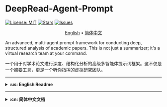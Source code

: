 # DeepRead-Agent-Prompt

[![License: MIT](https://img.shields.io/badge/License-MIT-yellow.svg)](https://opensource.org/licenses/MIT)
[![Stars](https://img.shields.io/github/stars/li4oya/DeepRead-Agent-Prompt?style=social)](https://github.com/li4oya/DeepRead-Agent-Prompt/stargazers)
[![Issues](https://img.shields.io/github/issues/li4oya/DeepRead-Agent-Prompt)](https://github.com/li4oya/DeepRead-Agent-Prompt/issues)

<p align="center">
  <a href="#-about-the-project">English</a> •
  <a href="#-关于项目">简体中文</a>
</p>

An advanced, multi-agent prompt framework for conducting deep, structured analysis of academic papers. This is not just a summarizer; it's a virtual research team at your command.

一个用于对学术论文进行深度、结构化分析的高级多智能体提示词框架。这不仅是一个摘要工具，更是一个听你指挥的虚拟研究团队。

---

<details>
<summary><strong>:us: English Readme</strong></summary>

## 🚀 About The Project

In the age of information overload, researchers and students are drowning in papers. Traditional "summarize this" prompts provide a superficial overview at best. They often miss the nuances of the methodology, the context of the research, and the true significance of the experimental results.

**DeepRead-Agent-Prompt** solves this problem by simulating a collaborative team of AI specialists. Each "agent" has a distinct role—from identifying core concepts to meticulously dissecting the methodology and experimental design. The result is a comprehensive, multi-faceted analysis that mirrors the depth you'd expect from a human expert group.

### ✨ Key Features

*   **🧠 Multi-Agent Simulation**: Deploys five specialized AI agents for a holistic analysis.
*   **🔬 In-Depth Methodological Breakdown**: Goes far beyond summarization to provide a step-by-step deconstruction of the paper's technical approach.
*   **📊 Structured Experimental Analysis**: Presents experimental results in a clear "Reason - Result - Figure" format for easy digestion.
*   **🧩 Context-Aware**: Analyzes the paper's background, core scientific questions, and its place within the broader research landscape.
*   **🤖 Model Agnostic**: Designed to work with any powerful Large Language Model (e.g., GPT-4o, Claude 3 Opus, Gemini 1.5).
*   **📖 Open & Transparent**: The entire prompt is open-source, allowing for community verification, customization, and improvement.

## 🤖 The Core Prompt

This is the engine that drives the analysis. It's designed to be a single, powerful prompt that you provide to your chosen LLM.

<details>
<summary><strong>Click to view the full Multi-Agent Prompt</strong></summary>

```Task: In-depth Collaborative Analysis of an Academic Paper
Role Definitions
You will act as a Project Coordinator, responsible for dispatching five AI agents with different specialized abilities to collaboratively complete a comprehensive, in-depth analysis of a research paper. These five agents are:

1. Academic Keyword Extraction Expert
Responsibilities: Identify and extract the 3-5 most central academic domain keywords from the paper's content.

Key Focus: Ensure the accuracy and representativeness of the keywords by synthesizing information from the abstract, main text, and figures.

2. Research Background Analysis Expert
Responsibilities: Conduct a comprehensive analysis of the paper's research background and related work.

Key Focus:

Summarize the current state of the art, challenges, and development trends in the paper's field.

List and analyze related research works, including significant pioneering studies and the latest advancements.

Elucidate the importance, necessity, and innovative contributions of the current study.

Reference the introduction section and relevant data figures.

3. Problem Identification Expert
Responsibilities: Precisely identify and articulate the core scientific problem addressed in the paper.

Key Focus:

Clearly define the core problem the paper aims to solve.

Analyze the significance and research value of this problem.

Identify the limitations and shortcomings of existing methods.

Enhance understanding by referencing illustrative diagrams or comparative figures related to the problem.

4. Methodology Design Analysis Expert
Responsibilities: Provide a deep, step-by-step, multi-level analysis of the methodology proposed in the paper.

Detailed Work Requirements:

4.1 Overall Methodological Architecture Analysis
Overall Design Philosophy: Explain the core idea and design philosophy of the method.

Architectural Component Diagram: Based on the system architecture diagram, detail the functional role of each module.

Data Flow Analysis: Trace the path and transformation of data throughout the entire system.

Differentiation from Existing Methods: Highlight the innovative architectural features of this method.

4.2 Step-by-Step Breakdown of Key Procedures
Provide an in-depth analysis for each key step of the methodology:

Step X: [Step Name]

Objective and Role: What specific problem does this step address, and what is its function within the overall method?

Input-Output Definition: Clearly define the input data format and the resulting output of this step.

Core Algorithmic Mechanism:

Describe the working principle of the algorithm in detail.

Explain the meaning and computational logic of key mathematical formulas.

Analyze the time/space complexity of the algorithm (if mentioned).

Technical Implementation Details:

The specific computational process and processing steps.

The rationale behind key parameter settings and their impact.

Any special data processing techniques or optimization strategies.

Innovation Identification: How does this step improve upon traditional methods?

Corresponding Figure/Table Reference: Clearly cite relevant algorithm flowcharts, formula images, or illustrative diagrams.

4.3 In-depth Interpretation of Key Technologies
Core Algorithm Deep Dive:

The mathematical foundation and theoretical basis of the algorithm.

Analysis of theoretical properties such as convergence, stability, etc.

The scope of applicability and limitations of the algorithm.

Key Data Structures: Important data representation methods and storage strategies.

Optimization Strategy Analysis: Techniques for performance improvement, computational acceleration, etc.

Robustness Design: Mechanisms for handling edge cases and abnormal data.

4.4 Method Integration and Synergy
Inter-Module Interaction: The collaboration mechanisms between different components.

End-to-End Pipeline: The complete processing chain from raw input to final output.

Key Decision Points: Important branches and logical judgments during the method's execution.

5. Experiment Analysis Expert
Responsibilities: Systematically evaluate the paper's experimental design and results analysis.

Key Focus:

Describe the experimental setup in detail (datasets, evaluation metrics, baseline methods, hardware configuration, etc.).

Analyze each experiment in a standardized format, specifically including:

Rationale for Experimental Design: Explain why this experiment was designed and what hypothesis it aims to validate.

Experimental Results: Describe the quantitative and qualitative results in detail.

Corresponding Figures/Tables: Clearly identify the specific figure or table numbers and their content that support the experimental results.

Evaluate the sufficiency, scientific rigor, and persuasiveness of the experiments.

Input Materials
You will receive the following complete paper materials:

Paper Abstract: A summary of the core content.

Paper Main Text: The full text, thoroughly cleaned and pre-processed.

List of Image Resources: High-resolution image paths for each page of the paper, including figures, tables, formulas, algorithm flowcharts, and system architecture diagrams.

Execution Flow
Phase One: Task Distribution and Guidance
Distribute the paper materials (abstract, main text, image resources) to all five specialized agents.

Provide targeted instructions for each agent:

Guide the Keyword Extraction Expert to distill precise keywords using multi-dimensional information.

Guide the Research Background Analysis Expert to deeply investigate related work and the current state of the art.

Guide the Problem Identification Expert to accurately pinpoint the core problem and its significance.

Critically guide the Methodology Design Analysis Expert to leverage image resources for understanding complex technical details and to perform a step-by-step deep dive according to the detailed requirements in sections 4.1-4.4.

Critically guide the Experiment Analysis Expert to analyze the complete logic of each experiment following the standardized format.

Phase Two: Coordination and Integration
Collect and integrate the professional analysis results from all agents to form a structured, comprehensive report.

Final Deliverable
Generate a clearly structured and detailed comprehensive analysis report, strictly organized into the following five sections:

1. Core Keywords
3-5 of the most representative academic keywords.

A brief explanation for each keyword.

2. Research Background and Related Work
Current state and development trends of the research field.

A list of related research works and an analysis of their contributions.

The innovation and importance of the present study.

3. Core Scientific Problem
A clear definition of the problem to be solved.

The importance and challenges of the problem.

The limitations of existing methods.

4. Methodology Design Explained
4.1 Overall Methodological Architecture
Overall Design Philosophy: ...

Analysis of Architectural Components: (Reference Figure X)...

Data Flow: ...

Innovative Architectural Features: ...

4.2 Detailed Analysis of Key Steps
Step 1: [Specific Step Name]

Objective and Role: ...

Input and Output: ...

Core Algorithmic Mechanism:

Working Principle: ...

Interpretation of Mathematical Formulas: ...

Complexity Analysis: ...

Technical Implementation Details:

Specific Computational Process: ...

Parameter Settings: ...

Optimization Strategies: ...

Innovation: ...

Corresponding Figure/Table: Figure X shows...

[Repeat the above format for each key step]

4.3 In-depth Analysis of Core Technologies
4.3.1 Disciplinary Affiliation and Theoretical Foundations
Primary Academic Field: Clearly identify the core discipline to which the paper's method belongs (e.g., Machine Learning, Computer Vision, Natural Language Processing, Signal Processing, Statistics, Mathematical Optimization, Control Theory).

Interdisciplinary Identification: Identify any cross-disciplinary theories involved (e.g., Cognitive Science, Neuroscience, Information Theory, Graph Theory, Game Theory).

Theoretical Lineage:

Mathematical Foundations: Relevant theories from probability, linear algebra, calculus, statistics, topology, etc.

Algorithmic Theory: The theoretical origins of the employed algorithms (e.g., Deep Learning, Reinforcement Learning, Evolutionary Algorithms, Graph Algorithms, Optimization Theory).

Domain-Specific Theory: The core theoretical frameworks and fundamental assumptions of the professional field.

Methodological Genealogy: The method's position in the developmental history of its discipline, its evolutionary relationships, and its theoretical heritage.

4.3.2 Core Algorithm Deep Dive
The mathematical foundation and theoretical basis of the algorithm.

Analysis of theoretical properties such as convergence, stability, etc.

The scope of applicability and limitations of the algorithm.

4.3.3 Key Data Structures and Representations
Important data representation methods and storage strategies.

The theoretical advantages and computational efficiency of the chosen data structures.

4.3.4 Optimization Strategy Analysis
Techniques for performance improvement, computational acceleration, etc.

The theoretical basis and applicable conditions for the optimization strategies.

4.3.5 Robustness Design
Mechanisms for handling edge cases and abnormal data.

The theoretical basis and implementation methods for ensuring stability.

4.4 Method Integration Analysis
Module-Synergy Mechanism: ...

End-to-End Processing Pipeline: ...

Key Decision Logic: ...

5. Experiment Analysis
5.1 Experimental Setup
Dataset Description

Explanation of Evaluation Metrics

Introduction of Baseline Methods

Experimental Platform and Parameter Configuration

5.2 Detailed Experimental Analysis
For each experiment, analyze according to the following three dimensions:

Experiment X: [Experiment Name]

Rationale for Experimental Design: What hypothesis or question is this experiment designed to validate or answer?

Experimental Results: Detailed quantitative data and qualitative analysis.

Corresponding Figure/Table: Clearly label the figure/table number (e.g., Figure X, Table Y) that supports this result.

Quality Requirements
Professionalism: Ensure each section is completed by the corresponding domain expert.

Completeness: Make full use of the provided text and image information.

Accuracy: Pay special attention to the technical details in the methodology and experiment sections.

Depth: The methodology section must provide a step-by-step, in-depth technical analysis.

Standardization: The experiment analysis section must strictly follow the "Rationale-Results-Figure/Table" three-part structure.

Coherence: The report must be clearly structured with a logical flow.

Figure-Text Correlation: Ensure every technical point is clearly supported by and cites a relevant figure or table.

Please begin the in-depth collaborative analysis of the academic paper according to the requirements above.
```

</details>

## 🛠️ How to Use

1.  **Copy the Prompt**: Copy the entire core prompt from the section above.
2.  **Prepare Your Materials**:
    *   Convert your target paper (e.g., a PDF) into plain text.
    *   (Optional but Recommended) Note down critical diagrams or formulas with their figure numbers.
3.  **Engage the LLM**:
    *   Open a session with a powerful LLM (e.g., GPT-4o).
    *   Paste the **DeepRead-Agent-Prompt** as your first message.
    *   In the next message, provide the paper's text and any image information.
4.  **Receive the Analysis**: The LLM will generate a detailed, structured report.

## 💡 Example Output

Here is a condensed example of the output for the paper *"Respond to Change With Constancy: Instruction-Tuning With LLM for Non-I.I.D. Network Traffic Classification"*.

<details>
<summary><strong>Click to view example analysis</strong></summary>

Here is a comprehensive, in-depth analysis of the research paper, structured as a collaborative report from five specialized AI agents.

1. Core Keywords
Encrypted Traffic Classification: This is the primary task domain. The paper focuses on identifying the category (e.g., application, service, malware) of network traffic even when its content is encrypted and unreadable .

Out-of-Distribution (O.O.D.) Generalization: This is the core challenge the paper addresses. It refers to a model's ability to maintain high performance on test data that follows a different statistical distribution from the training data, a common issue in real-world networks due to factors like application updates and time shifts .

Large Language Models (LLMs): This is the core technology leveraged. The paper adapts the powerful generalization and reasoning capabilities of LLMs, which are typically used for text, to the non-textual domain of network traffic analysis .

Instruction Tuning: This is the key methodological paradigm. Instead of full-scale retraining, the paper uses a lightweight, two-stage tuning process where the LLM is guided with specific instructions to learn traffic graph structures and then adapt to the classification task, enhancing efficiency and O.O.D. performance .

2. Research Background and Related Work
Current State and Development Trends:
The field of network traffic classification is crucial for cybersecurity and network management . However, the widespread adoption of encryption has rendered traditional methods like deep packet inspection (DPI) obsolete . In response, research has shifted towards machine learning-based approaches that analyze content-agnostic data. These are broadly categorized into:

Statistical Feature-based Methods: Using classical machine learning on hand-crafted statistical features (e.g., packet sizes, timings) .

Deep Learning-based Methods: Using neural networks to automatically learn features from raw packet data or sequences .

Pre-training Methods: Applying models like BERT (e.g., ET-BERT) to traffic data to learn general representations, which has shown improved generalization .

Related Research Works and Analysis:
The paper situates its work in the context of several key advancements. Studies like FS-Net and Deeppacket pioneered the use of deep learning on raw traffic sequences. More recent works such as ET-BERT have demonstrated the power of pre-training transformers for this task, achieving strong generalization. Concurrently, methods like GraphDApp and the research on FRG features have highlighted the importance of modeling multi-flow interactions using graph structures to capture more robust patterns.

Innovation and Importance of the Present Study:
The primary innovation of this paper is the novel integration of Large Language Models (LLMs) with a graph-based traffic representation through a self-supervised instruction tuning paradigm. While previous works have struggled with the Independent and Identically Distributed (I.I.D.) assumption , their performance degrades significantly under real-world Out-of-Distribution (O.O.D.) conditions where traffic patterns constantly shift . This study addresses this critical gap by:

Focusing explicitly on O.O.D. generalization, a more realistic and challenging problem.

Leveraging the emergent reasoning and generalization capabilities of LLMs, which have been largely unexplored for this specific problem .

Proposing an efficient instruction-tuning framework (ETooL) that avoids costly retraining, a major limitation of traditional O.O.D. solutions .

Introducing NETD, the first traffic dataset designed specifically to support research on dynamic and controllable distributional shifts .

3. Core Scientific Problem
Problem Definition:
The core scientific problem is the significant performance degradation of encrypted traffic classification models when faced with Out-of-Distribution (O.O.D.) data. This occurs when the statistical distribution of the network traffic changes between the training phase and the deployment (testing) phase, a phenomenon known as "distribution drift" .

Importance and Challenges:
In real-world network environments, distribution drift is inevitable and frequent, caused by factors such as:

Application version updates .

Changes in user behavior over time .

Evolution of network infrastructure and protocols.
This makes models trained under the conventional I.I.D. assumption fragile and unreliable in practice . The challenge is to build a classifier that is robust to these changes and can generalize its knowledge to new, unseen traffic patterns without needing constant access to new labeled data.

Limitations of Existing Methods:
Existing approaches are inadequate for two main reasons :

Feature Instability: Features extracted from single packets or single flows are often not stable enough to withstand distributional shifts .

Insufficient Generalization: Models are typically designed to minimize empirical error on the training distribution and fail to generalize when this distribution changes. The common solution—periodically retraining the model on newly labeled data—is expensive, time-consuming, and labor-intensive, as illustrated in Figure 1(a) .

Figure 1 from the paper starkly contrasts the traditional, reactive "Re-Label, Re-Train" cycle with the proposed proactive "Instruction-Tuning" approach, which aims for inherent generalization.

4. Methodology Design Explained
4.1 Overall Methodological Architecture
Overall Design Philosophy:
The core idea of the ETooL framework is to "Respond to Change With Constancy" . It achieves this by learning robust, generic interaction patterns from multi-flow traffic structures and aligning this structural knowledge with the powerful generalization capabilities of an LLM. Instead of learning brittle single-flow patterns, it learns the underlying "grammar" of flow interactions, which is more stable across distributions. The model is then adapted to specific tasks via lightweight instruction tuning, avoiding costly retraining.

Analysis of Architectural Components (Reference Figure 2):
The ETooL framework, shown in Figure 2, consists of three core, sequential components:

Traffic2Graph: This initial module preprocesses raw traffic (PCAP traces) into a structured graph representation. It acts as the "eyes" of the system, transforming unstructured network data into a format that captures multi-flow relationships .

Graph Structural Instruction Tuning: This is the first tuning phase. Its purpose is to teach the LLM to understand the "language" of traffic graphs. It aligns the graph's structural information with the LLM's natural language space using a self-supervised task, injecting domain knowledge without requiring classification labels .

Traffic-Task Instruction Tuning: This is the second and final tuning phase. It adapts the structurally-aware LLM to the specific downstream task of traffic classification. It fine-tunes the model to map the learned graph representations to the correct traffic categories .

Data Flow:
Raw PCAP traffic is first split into session flows. The Traffic2Graph module extracts features (datagrams, packet sizes) and constructs a Traffic Relation Graph (TRG). This graph, along with natural language instructions, is fed into the first tuning stage, Graph Structural Instruction Tuning, which aligns the graph and text modalities. The resulting model, now possessing an understanding of traffic structure, proceeds to the Traffic-Task Instruction Tuning stage. Here, it is fine-tuned on labeled data to perform the final classification task. During inference, the model takes a traffic graph and outputs a classification label.

Innovative Architectural Features:
The key innovation is the two-stage, parameter-frozen instruction tuning process. Unlike traditional fine-tuning, the vast majority of the LLM's parameters remain frozen. Only a small, lightweight projection layer is trained . This makes the process highly efficient and prevents the catastrophic forgetting of knowledge learned during pre-training, which is crucial for generalization.

4.2 Detailed Analysis of Key Steps
Step 1: Traffic2Graph Construction

Objective and Role: To create a discriminative and robust traffic representation by modeling the interaction patterns between multiple network flows. This step transforms raw traffic into a Traffic Relation Graph (TRG) that is less susceptible to single-flow variations and distribution shifts .

Input and Output:

Input: A sequence of network flows from a raw PCAP trace .

Output: A traffic relation graph G=(V,E), where nodes V represent individual flows and edges E represent their relationships .

Core Algorithmic Mechanism:

Working Principle: The process has two sub-steps:

Flow Extractor: For each flow, it extracts key features: the first 128 bytes of the datagram sequence and the directed packet size sequence (+ for client-to-server, - for server-to-client) .

Flow2Graph: It constructs the graph based on two types of relationships between flows: bursting (flows established within a small time threshold, γ) and adjacency (connecting consecutive BURST structures) .

Technical Implementation Details: The construction process is detailed in Algorithm 1 . Flows are first sorted by their start time. They are then grouped into BURSTs if their start times are within the threshold γ. Edges are created between concurrent flows within the same BURST (burst edges) and between the last flow of one BURST and the first/last flows of the next (adjacency edges) .

Innovation: This step moves beyond single-flow analysis to explicitly model multi-flow collaborations (BURSTs), capturing a higher-level, more stable representation of application behavior.

Corresponding Figure/Table: Figure 2 (left panel) illustrates the entire Traffic2Graph process, from PCAP to the final graph. Algorithm 1 provides the precise construction logic.

Step 2: Graph Structural Instruction Tuning

Objective and Role: To enable the LLM to understand and interpret the traffic graph structure created in Step 1. This self-supervised phase injects essential domain knowledge about traffic flow topology into the LLM before it attempts any classification task .

Input and Output:

Input: The unlabeled TRG and the raw flow features associated with its nodes.

Output: An LLM whose representations are aligned with the traffic graph's structural information.

Core Algorithmic Mechanism:

Working Principle: This step uses a specially designed self-supervised task called BURST Graph Matching . The model is given a traffic graph structure and a disordered set of the corresponding flow features. Its task is to reorder the features correctly by understanding the topological relationships between the graph nodes .

Interpretation of Mathematical Formulas: Before the matching task, a Traffic Graph Encoding Alignment module aligns the representations from a graph encoder (H) and a flow feature encoder (N) using contrastive learning. Formulas (3) and (4) define the cross-entropy loss function used to pull the representations of matching graph structures and flow features together in the embedding space.

Technical Implementation Details: The parameters of the LLM and the graph encoder are kept frozen. Only a lightweight projection layer is trained to map the graph encodings into the LLM's input space . This makes the tuning process extremely efficient in terms of computation and memory.

Innovation: This is a novel application of self-supervised instruction tuning to the network traffic domain. It cleverly forces the LLM to learn the structural semantics of traffic graphs without needing any expensive labeled data.

Corresponding Figure/Table: Figure 2 (middle panel) provides a high-level illustration of this stage, showing the graph structure and flow features being fed to ETooL for the BURST Graph Matching task.

Step 3: Traffic-Task Instruction Tuning

Objective and Role: To adapt the structurally-aware LLM from Step 2 to the final, supervised task of out-of-distribution encrypted traffic classification .

Input and Output:

Input: Labeled training data, consisting of traffic graphs (X) and their corresponding class labels (y) .

Output: The final ETooL model, fine-tuned to predict traffic labels.

Core Algorithmic Mechanism:

Working Principle: The model is fine-tuned using a standard supervised learning objective (e.g., cross-entropy loss). The instruction template now includes the traffic graph information and a prompt asking for the traffic category.

Interpretation of Mathematical Formulas: Formula (5), y=ETooL(X∣(θ;ϕ)), represents the final inference process where the model predicts the label y given the input traffic graph X and its tuned parameters .

Technical Implementation Details: Crucially, this phase also keeps the full LLM backbone and the graph encoder frozen. It only updates the structure-aware projector inherited from Step 2 and a new, lightweight task-specific classification head . This maintains the efficiency and generalization benefits.

Innovation: The continued use of a parameter-efficient tuning strategy for the downstream task ensures that the model adapts to the new task without compromising the robust, general knowledge learned in the previous stages.

Corresponding Figure/Table: Figure 2 (right panel) depicts this final tuning stage, where the model learns from source distribution data and is then used for inference on data with distribution shifts (e.g., version or time shifts).

4.3 In-depth Analysis of Core Technologies
4.3.1 Disciplinary Affiliation and Theoretical Foundations

Primary Academic Field: Machine Learning, specifically Deep Learning for Network Security.

Interdisciplinary Identification: The methodology integrates concepts from Natural Language Processing (Large Language Models, Instruction Tuning), Graph Theory (Graph Neural Networks, graph construction), and Computer Networks (traffic analysis).

Theoretical Lineage:

Mathematical Foundations: The work relies on principles from linear algebra (vector representations), probability and statistics (distribution shift), and optimization (gradient descent for tuning).

Algorithmic Theory: The core is built upon the Transformer architecture (the foundation of LLMs and ET-BERT), Graph Neural Networks (for encoding graph structures), and Contrastive Learning (for multi-modal alignment).

Methodological Genealogy: ETooL evolves from the lineage of pre-training models like BERT. It represents a shift from general pre-training on token sequences (like ET-BERT) to a more sophisticated, structured, and efficient adaptation method (instruction tuning) that explicitly incorporates domain-specific structural knowledge (traffic graphs).

4.3.2-4.3.5 Core Technologies Deep Dive

Core Algorithm (Instruction Tuning on LLM): The use of Vicuna-7B-v1.5 , an advanced LLM, provides powerful baseline capabilities in pattern recognition and reasoning. The core innovation, parameter-efficient instruction tuning, is critical. By freezing the majority of parameters, it prevents "catastrophic forgetting" and allows the model to leverage its vast pre-trained knowledge to generalize to the new, non-textual traffic domain. This is theoretically more robust against overfitting on small datasets compared to full fine-tuning.

Key Data Structures (Traffic Relation Graph): The TRG is a crucial data structure. By abstracting traffic into nodes (flows) and edges (temporal/concurrency relationships), it transforms a time-series problem into a structural one. This representation is inherently more robust to minor variations in packet timings or sizes within a single flow, as it emphasizes the higher-level interaction architecture.

Optimization Strategy (Two-Stage Parameter-Frozen Tuning): This strategy provides significant computational advantages. As shown in the efficiency experiments (RQ4), full-parameter tuning is infeasible due to memory constraints (OOM errors) . The freezing strategy reduces tunable parameters by over 50x, making the approach practical on modern hardware and drastically cutting training time .

Robustness Design: The model's robustness to O.O.D. scenarios is not an add-on but the central design goal. It is achieved by learning from the more invariant multi-flow interaction patterns captured in the TRG, rather than the more volatile single-flow features. The LLM's reasoning ability then allows it to infer these patterns even when the surface-level features have shifted.

4.4 Method Integration Analysis
Module-Synergy Mechanism: The three modules work in a tightly-coupled pipeline. Traffic2Graph provides the structured data. Graph Structural Tuning acts as a bridge, translating this structure into a format the LLM can comprehend. Traffic-Task Tuning then leverages this understanding for the final objective. The synergy is critical: without the graph representation, the LLM would lack robust input; without the structural tuning, the LLM wouldn't understand the graph's semantics.

End-to-End Processing Pipeline: From a raw PCAP file, the system automatically extracts flows, builds a graph, aligns representations, and performs classification, forming a complete end-to-end pipeline for traffic analysis.

Key Decision Logic: The core "decision" is made during the BURST Graph Matching task, where the model is forced to correlate structural topology with flow features. This foundational understanding enables it to make more robust classification decisions later, even under distribution shift.

5. Experiment Analysis
5.1 Experimental Setup
Dataset Description: The experiments use multiple datasets to ensure a comprehensive evaluation:

APP53 [41]: Used for both I.I.D. and O.O.D. scenarios. The O.O.D. settings involve classifying across different application versions (EAC⇒V) and different time periods (EAC⇒T) .

ISCX-Botnet [27]: Used for a challenging O.O.D. malicious traffic classification task, where the test set contains botnet types not seen during training (MSC⇒T) .

NETD: A novel dataset constructed by the authors to test generalization under dynamically adjustable and controllable distribution shifts .

Explanation of Evaluation Metrics: Standard classification metrics are used: Accuracy, Precision (PR), Recall (RC), and F1-Score (F1). The Macro Average is used for multi-class tasks to prevent bias from class imbalance .

Introduction of Baseline Methods: A comprehensive set of 7 state-of-the-art methods are used for comparison, spanning statistical (AppScanner, CUMUL), deep learning (DF, FS-Net, GraphDApp), and pre-training (PERT, ET-BERT) approaches .

Experimental Platform and Parameter Configuration: The model is based on Vicuna-7B-v1.5 and trained on NVIDIA Tesla A800 GPUs (80 GB). Key hyperparameters include a learning rate of 2×10 
−3
  and a BURST time threshold of 1s .

5.2 Detailed Experimental Analysis
Experiment 1: Overall Performance Comparison (RQ1)

Rationale for Experimental Design: To answer the primary research question: How does ETooL perform against state-of-the-art methods in both standard I.I.D. (supervised) and more realistic O.O.D. (zero-shot) traffic classification settings?

Experimental Results: ETooL consistently and significantly outperforms all baseline methods across all tasks.

I.I.D. Scenarios: On APP53, ETooL achieves F1 scores of 93.19% and 92.11%, representing improvements of 6.62% and 4.19% over the best baseline (ET-BERT) . This shows its superior feature learning even in ideal conditions.

O.O.D. Scenarios: The superiority is even more pronounced here. On the APP53 time-shift task, the F1-score of a strong baseline like ET-BERT drops from 86.57% to 56.71%. In contrast, ETooL's score only drops from 93.19% to 74.88%, demonstrating far greater robustness . On the challenging ISCX-Botnet task, ETooL achieves a 95.03% F1 score, a 9.16% improvement over the best baseline .

Corresponding Figure/Table: Table IV details the performance on all APP53 tasks. Table V details the performance on the ISCX-Botnet tasks.

Experiment 2: Ablation Study (RQ2)

Rationale for Experimental Design: To dissect the ETooL framework and quantify the contribution of its individual components (input features, graph structure, LLM) to the overall performance.

Experimental Results: Every component is shown to be crucial.

Removing raw datagrams or packet lengths leads to performance drops of 4.02% and 2.44% in F1-score, respectively, showing both contribute but datagrams are more impactful .

Removing the Graph Structural Tuning phase causes the most catastrophic performance drop, with an average F1 reduction of 22.13%. This proves that teaching the LLM to understand the traffic graph is the most critical part of the methodology .

Replacing the LLM with a standard Graph Transformer (w/o Large Language Model) results in a 12.84% average F1 drop, highlighting that the LLM's inherent reasoning and generalization capabilities are vital for mitigating misclassification under distribution shifts .

Corresponding Figure/Table: Table VI presents the detailed results of the ablation study across five different tasks.

Experiment 3: Generalization Ability on Dynamic Datasets (RQ3)

Rationale for Experimental Design: To evaluate the model's robustness in a more controlled and challenging setting using the newly proposed NETD dataset, which allows for varying degrees and types of distribution shifts.

Experimental Results: ETooL demonstrates superior generalization across all four variants of the NETD dataset. While methods like ET-BERT perform comparably in the I.I.D. setting (the folded line), their performance drops significantly under the Non-I.I.D. conditions. ETooL consistently maintains the highest F1-score, proving its ability to handle both proportional and compositional data biases effectively .

Corresponding Figure/Table: Figure 4 visually compares the performance of all methods on the four NETD datasets, clearly showing ETooL's superior and more stable performance in O.O.D. scenarios.

Experiment 4: Model Efficiency Study (RQ4)

Rationale for Experimental Design: To assess the practicality of the proposed instruction tuning framework in terms of training time, memory usage, and computational load.

Experimental Results: The parameter-freezing strategy is essential for efficiency. Attempting to tune all LLM parameters results in Out of Memory (OOM) errors. The proposed freeze-tuning approach reduces the number of trainable parameters by a factor of more than 50, enabling training on available hardware and significantly cutting down training time (e.g., from OOM to 1h 38min for the traffic task) . While inference latency is too high for real-time line-rate detection, it is practical for offline analysis or human-in-the-loop assisted decision-making .

Corresponding Figure/Table: Table VII provides a clear quantitative comparison of the "tuning" vs. "freeze" strategies across training time, tunable parameters, GPU memory, and FLOPS.

Experiment 5: Hyper-parameter Analysis (RQ5)

Rationale for Experimental Design: To investigate the sensitivity of the model's performance to key hyper-parameter choices, namely the BURST time threshold and the learning rate.

Experimental Results: The model's performance is sensitive to these parameters, but stable within a reasonable range. A BURST time threshold of approximately 1 second yields the best results, balancing the need to group related flows without incorrectly merging unrelated ones . The optimal learning rate was found to be 2×10 
−3
 , avoiding the instability of a high rate and the slow convergence of a low rate .

Corresponding Figure/Table: Figure 5 plots the F1-score against different values for the BURST Time Threshold (a) and Learning Rate (b), visually demonstrating the optimal ranges.

</details>

## 🤝 Contributing

Contributions are greatly appreciated. Please feel free to fork the repo, create a pull request, or open an issue.

## 🌟 Future Vision & The DeepRead Bot

The `DeepRead-Agent-Prompt` is a powerful foundation. The future vision is to evolve this into a more robust and accessible tool.

**For a more convenient, one-click experience, we are developing the DeepRead Bot.** This bot will offer features like direct PDF/URL upload, interactive analysis, and knowledge base integration.

Stay tuned for updates! Your support for this open-source project helps accelerate the development of these advanced features.

## 📜 License

Distributed under the MIT License. See `LICENSE` for more information.

## 📧 Contact

Project Link: [https://github.com/li4oya/DeepRead-Agent-Prompt](https://github.com/li4oya/DeepRead-Agent-Prompt)

</details>

---

<details>
<summary><strong>:cn: 简体中文文档</strong></summary>

## 🚀 关于项目

在信息爆炸的时代，研究人员和学生正被海量的论文所淹没。传统的“总结一下”这类提示词最多只能提供肤浅的概览，往往会忽略方法论的细微差别、研究的背景以及实验结果的真正意义。

**DeepRead-Agent-Prompt** 通过模拟一个由AI专家组成的协作团队来解决这个问题。每个“智能体”都有明确的分工——从识别核心概念到一丝不苟地剖析方法论和实验设计。最终产出的是一份全面、多维度的分析报告，其深度足以媲美人类专家团队的水平。

### ✨ 核心特性

*   **🧠 多智能体模拟**：调度五个专业的AI智能体，进行全面的协同分析。
*   **🔬 深度方法剖析**：远超普通摘要，对论文的技术方案进行逐步骤的解构。
*   **📊 结构化实验分析**：以清晰的“理由-结果-图表”格式呈现实验结果，易于理解。
*   **🧩 上下文感知**：分析论文的研究背景、核心科学问题及其在更广阔研究领域中的位置。
*   **🤖 模型无关**：旨在与任何强大的大型语言模型（如 GPT-4o, Claude 4, Gemini 2.5）协同工作。
*   **📖 开放透明**：整个提示词完全开源，允许社区验证、定制和改进。

## 🤖 核心提示词

这是驱动整个分析过程的引擎。它被设计成一个单一、强大的提示词，您可以直接提供给您选用的大语言模型。

<details>
<summary><strong>点击查看完整的多智能体提示词</strong></summary>

```# 任务：学术论文深度协同分析

## 角色定义

你将扮演一个**项目协调员**的角色，负责调度五个具有不同专业能力的AI智能体来协同完成一项综合性的论文深度分析任务。这五个智能体分别是：

### 1. 学术关键词提取专家

- **职责**：从论文内容中识别并提取3-5个最核心的学术领域关键词
- **工作重点**：结合摘要、正文和图表内容，确保关键词的准确性和代表性

### 2. 研究背景分析专家

- **职责**：全面分析论文的研究背景和相关工作
- **工作重点**：
    - 总结论文所处领域的研究现状、面临的挑战和发展趋势
    - **列出并分析相关研究工作**，包括重要的先驱性研究和最新进展
    - 阐述本研究的重要性、必要性和创新性贡献
    - 参考引言部分和相关数据图表

### 3. 问题识别专家

- **职责**：精确识别和阐述论文的核心科学问题
- **工作重点**：
    - 清晰定义论文旨在解决的核心问题
    - 分析该问题的重要性和研究价值
    - 识别现有方法的局限性和不足
    - 结合问题示例图或对比图增强理解

### 4. 方法设计分析专家

- **职责**：深度解析论文提出的方法论，提供**逐步骤、多层次**的技术方案剖析
- **详细工作要求**：

#### 4.1 方法总体架构分析

- **整体设计理念**：阐述方法的核心思想和设计哲学
- **架构组件图解**：结合系统架构图，详细说明每个模块的功能定位
- **数据流向分析**：追踪数据在整个系统中的传递路径和变换过程
- **与现有方法的差异**：突出本方法的创新架构特点

#### 4.2 关键步骤逐一解析

**对方法的每个关键步骤进行深度剖析**：

**步骤X：[步骤名称]**

- **目标与作用**：该步骤要解决什么具体问题，在整体方法中的作用
- **输入输出定义**：明确该步骤的输入数据格式和输出结果
- **核心算法机制**：
    - 详细描述算法的工作原理
    - 解释关键数学公式的含义和计算逻辑
    - 分析算法的时间/空间复杂度（如果提及）
- **技术实现细节**：
    - 具体的计算流程和处理步骤
    - 关键参数的设置依据和影响
    - 特殊的数据处理技巧或优化策略
- **创新点识别**：该步骤相比传统方法的改进之处
- **对应图表引用**：明确指出相关的算法流程图、公式图片或示例图

#### 4.3 关键技术深度解读

- **核心算法详解**：
    - 算法的数学基础和理论依据
    - 算法收敛性、稳定性等理论性质分析
    - 算法的适用范围和局限性
- **关键数据结构**：重要的数据表示方法和存储策略
- **优化策略分析**：性能提升、计算加速等优化手段
- **鲁棒性设计**：处理边界情况和异常数据的机制

#### 4.4 方法集成与协同

- **模块间交互**：不同组件之间的协作机制
- **端到端流程**：从原始输入到最终输出的完整处理链路
- **关键决策点**：方法执行过程中的重要分支和判断逻辑

### 5. 实验分析专家

- **职责**：系统性评估论文的实验设计和结果分析
- **工作重点**：
    - 详细描述**实验环境设置**（数据集、评估指标、基线方法、硬件配置等）
    - **按照规范化格式分析每个实验**，具体包括：
        - **实验设计的理由**：解释为什么要设计这个实验，要验证什么假设
        - **实验结果**：详细描述实验的定量和定性结果
        - **对应图表**：明确指出支撑该实验结果的具体图表编号和内容
    - 评估实验的充分性、科学性和说服力

## 输入材料

你将接收以下完整的论文材料：

- **论文摘要**：核心内容概述
- **论文正文**：经过深度清洗和预处理的全文文本
- **图片资源列表**：包含论文每一页的高清图片路径，涵盖图表、公式、算法流程图和系统架构图

## 执行流程

### 阶段一：任务分发与指导

1. 将论文材料（摘要、正文、图片资源）分发给所有五个专业智能体
2. 为每个智能体提供针对性的工作指导：
    - 指导**关键词提取专家**结合多维度信息提炼精准关键词
    - 指导**研究背景分析专家**深入挖掘相关工作和研究现状
    - 指导**问题识别专家**准确定位核心问题及其重要性
    - 重点指导**方法设计分析专家**利用图片资源理解复杂技术细节，按照4.1-4.4的详细要求进行逐步骤深度解析
    - 重点指导**实验分析专家**按照标准化格式解析每个实验的完整逻辑

### 阶段二：协调与整合

收集并整合所有智能体的专业分析结果，形成结构化的综合报告

## 最终交付物

生成一份**结构清晰、内容详实**的综合分析报告，严格按照以下五个部分组织：

### 1. 核心关键词

- 3-5个最具代表性的学术关键词
- 每个关键词的简要说明

### 2. 研究背景与相关工作

- 研究领域现状和发展趋势
- **相关研究工作列表及其贡献分析**
- 本研究的创新性和重要性

### 3. 核心科学问题

- 待解决问题的清晰定义
- 问题的重要性和挑战性
- 现有方法的局限性

### 4. 方法设计详解

#### 4.1 方法总体架构

- 整体设计理念：...
- 架构组件分析：（参考图X）...
- 数据流向：...
- 创新架构特点：...

#### 4.2 关键步骤详细解析

**步骤1：[具体步骤名称]**
• 目标与作用：...
• 输入输出：...
• 核心算法机制：

- 工作原理：...
- 数学公式解读：...
- 复杂度分析：...  

    • 技术实现细节：
- 具体计算流程：...
- 参数设置：...
- 优化策略：...  

    • 创新点：...  

    • 对应图表：图X显示了...

**[对每个关键步骤重复上述格式]**

#### 4.3 核心技术深度分析

##### 4.3.1 学科归属与理论基础

- **主要学科领域**：明确识别论文方法所属的核心学科（如机器学习、计算机视觉、自然语言处理、信号处理、统计学、数学优化、控制论等）
- **交叉学科识别**：识别涉及的跨学科理论（如认知科学、神经科学、信息论、图论、博弈论等）
- **理论基础脉络**：
    - 数学基础：相关的概率论、线性代数、微积分、统计学、拓扑学等数学理论
    - 算法理论：所采用算法的理论来源（如深度学习、强化学习、进化算法、图算法、优化理论等）
    - 领域特定理论：专业领域的核心理论框架和基础假设
- **方法学谱系**：该方法在相应学科发展史中的位置、演进关系和理论传承

##### 4.3.2 核心算法详解

- 算法的数学基础和理论依据
- 算法收敛性、稳定性等理论性质分析
- 算法的适用范围和局限性

##### 4.3.3 关键数据结构与表示

- 重要的数据表示方法和存储策略
- 数据结构选择的理论优势和计算效率

##### 4.3.4 优化策略分析

- 性能提升、计算加速等优化手段
- 优化策略的理论基础和适用条件

##### 4.3.5 鲁棒性设计

- 处理边界情况和异常数据的机制
- 稳定性保证的理论依据和实现方法

#### 4.4 方法集成分析

- 模块协同机制：...
- 端到端处理流程：...
- 关键决策逻辑：...

### 5. 实验分析

#### 5.1 实验环境设置

- **数据集描述**
- **评估指标说明**
- **基线方法介绍**
- **实验平台和参数配置**

#### 5.2 实验详细分析

**针对每个实验，按以下三个维度进行分析**：

**实验X：[实验名称]**

- **实验设计的理由**：该实验旨在验证什么假设或回答什么问题
- **实验结果**：详细的定量数据和定性分析结果
- **对应图表**：明确标注支撑该结果的图表编号（如图X、表Y等）

## 质量要求

- **专业性**：确保每部分都由相应领域专家完成
- **完整性**：充分利用提供的文本和图片信息
- **准确性**：特别注重方法论和实验部分的技术细节解读
- **深度性**：方法设计部分必须提供逐步骤的深度技术剖析
- **规范性**：实验分析部分严格按照"理由-结果-图表"的三段式结构
- **条理性**：报告结构清晰，逻辑连贯
- **图表关联性**：确保每个技术要点都有明确的图表支撑和引用

---

**请按照上述要求，开始执行学术论文的深度协同分析任务。**
```

</details>

## 🛠️ 如何使用

1.  **复制提示词**: 复制上方区域内的完整核心提示词。
2.  **准备材料**:
    *   将你的目标论文（例如 PDF 文件）转换为纯文本。
    *   （可选但推荐）如果论文中有关键的图表或公式，请记下它们的编号。
3.  **与大模型交互**:
    *   在你选用的大模型（如 GPT-4o）的对话界面中。
    *   将 **DeepRead-Agent-Prompt** 作为你的第一条消息粘贴并发送。
    *   在下一条消息中，提供论文的文本和图表信息。
4.  **接收分析报告**: 大模型将遵循多智能体框架，生成一份详细、结构化的报告。

## 💡 输出示例

以下是针对论文 *《Respond to Change With Constancy: Instruction-Tuning With LLM for Non-I.I.D.Network Traffic Classification》* 生成的分析报告精简示例。

<details>
<summary><strong>点击查看分析示例</strong></summary>

### **综合分析报告**

**论文题目：**Respond to Change With Constancy: Instruction-Tuning With LLM for Non-I.I.D.Network Traffic Classification

---

### **1. 核心关键词**

由**学术关键词提取专家**分析摘要、引言和结论后，提炼出以下核心关键词：

- **Encrypted Traffic Classification (加密流量分类):**本研究的核心任务，即在无法访问流量明文内容的情况下，识别和分类网络流量的来源（如具体应用或服务）。这是网络安全和管理的基础技术。
- **Out-of-Distribution (O.O.D.) Generalization (分布外泛化):**论文旨在解决的核心挑战。指模型在面对与训练数据分布不一致（即Non-I.I.D.）的测试数据时，仍能保持高性能的能力。现实网络中，应用更新、时间变化等因素都会导致数据分布漂移。
- **Large Language Models (LLM, 大语言模型):**本研究采用的核心技术。利用LLM强大的知识储备、推理和泛化能力，作为解决O.O.D.问题的新范式。
- **Instruction Tuning (指令微调):**实现LLM与流量分析任务对齐的关键方法。通过设计特定格式的指令来引导预训练的LLM适应新领域的任务，从而在少量甚至零样本的情况下实现有效的知识迁移和泛化。

---

### **2. 研究背景与相关工作**

由**研究背景分析专家**基于引言和相关工作部分，进行深度梳理：

- **研究领域现状和发展趋势:**
    - **现状：**随着网络流量全面加密成为常态，传统的深度包检测（DPI）技术逐渐失效。现有加密流量分析方法主要分为三类：基于统计特征的方法、基于原始流量特征的方法和基于原始报文的方法。
    - **挑战：**这些方法大多基于一个脆弱的假设：训练和测试数据是独立同分布（I.I.D.）的。然而，在真实的网络环境中，应用版本更新、用户行为变化等因素导致流量的概率分布持续漂移（即O.O.D.问题），使得模型性能急剧下降。传统应对策略（如周期性重训练）成本高昂，且面临“灾难性遗忘”问题。
    - **发展趋势：**预训练技术（如ET-BERT）在流量分析领域展现了良好的泛化潜力，但未能完全解决O.O.D.挑战。与此同时，大语言模型（LLM）因其强大的跨领域泛化能力和对指令的理解能力，被视为解决复杂领域适应性问题的新兴力量。将LLM通过指令微调范式应用于特定领域成为前沿趋势。
- **相关研究工作列表及其贡献分析:**
    - 统计特征方法 (如CUMUL, AppScanner): 依赖专家手动设计统计特征（如包大小），虽然能处理加密流量，但难以适应快速变化的应用和网络环境。
    - 深度学习方法 (如FS-Net, Deeppacket, GraphDApp): 能够自动从原始流量中提取特征，但严重依赖大规模有监督数据，且同样受限于I.I.D.假设。
    - 预训练方法 (如PERT, ET-BERT): 通过自监督学习从未标注数据中学习通用流量表示，提升了模型的泛化能力，但未专门针对O.O.D.问题进行设计。
- **本研究的创新性和重要性:**
    - **创新性：**首次提出一个名为ETooL的流量图谱指令微调框架，将流量的结构化知识（多流交互图）与LLM的泛化能力相结合，以应对O.O.D.加密流量分类问题。此外，还构建了一个支持动态分布调整的新数据集NETD，填补了该领域研究资源的空白。
    - **重要性：**本研究为解决现实世界中动态、变化的加密流量分析难题提供了一种全新的、更具鲁棒性的解决方案。它摆脱了对持续重训练的依赖，通过“以不变应万变”的思路，让模型学习流量中更本质、更稳定的交互模式，对提升网络安全防御系统的自适应能力具有重要意义。

---

### **3. 核心科学问题**

由**问题识别专家**精确提炼论文解决的核心问题：

- **待解决问题的清晰定义:**如何构建一个加密流量分类模型，使其在面对由应用更新、时间推移等因素引起的网络流量分布漂移（Out-of-Distribution）时，能够在无需重训练的情况下，依然保持高准确率和强大的泛化能力？
- **问题的重要性和挑战性:**
    - **重要性:**现实世界的网络流量本质上是动态和非平稳的（Non-I.I.D.）。依赖I.I.D.假设的模型在实际部署中性能会严重下降，这对于网络攻击检测、服务质量保障等关键安全任务是致命的。
    - **挑战性:** 主要挑战在于两点：(1) **特征不稳定性(Feature Instability):**单一数据流的特征在分布变化时非常脆弱。(2) **泛化能力不足(Insufficient Generalization):**现有模型旨在拟合特定的训练分布，缺乏向未知分布迁移的能力。
- **现有方法的局限性:**
    - 现有方法通常依赖不稳定的单流特征，并且为特定分布设计，泛化能力差。
    - 最直接的解决方案——周期性地用新标注数据重训练模型，不仅消耗大量时间和人力，还会在适应新分布的同时忘记旧分布的知识。
    - 图1(a) 直观地展示了传统方法在面对分布漂移时的“遗忘”困境。

---

### **4. 方法设计详解**

由**方法设计分析专家**进行深度、逐步骤的技术剖析：

#### **4.1 方法总体架构**

- **整体设计理念：**核心思想是学习流量中比单流特征更稳定、更通用的“多流交互关联模式”，并利用大语言模型（LLM）卓越的推理和泛化能力，通过指令微调使其理解这些模式，从而在分布变化时也能做出准确分类，实现“以不变（稳定的交互模式）应万变（动态的流量分布）”。
- 架构组件分析（参考图2）: ETooL框架包含三个核心组件，并通过一个两阶段微调流程实现：

    ![](https://secure2.wostatic.cn/static/MTwNybn5MfR2gNtga9sZP/image.png?auth_key=1760083772-7uh4fzWv2Z62E2aTT7ZCJ6-0-e8125bc54e69859d32b6dcc23658da4b)

    1. **Traffic2Graph:**流量到图的转换模块。负责将原始网络流量（PCAP Trace）预处理并构建成一个能表示多流交互关系的“流量关系图”（Traffic Relation Graph, TRG）。
    2. **Graph Structural Instruction Tuning:**图结构指令微调阶段。这是一个自监督学习阶段，旨在让LLM理解TRG的拓扑结构和节点特征。它包含“流量图编码对齐”和“BURST图匹配”两个子任务。
    3. **Traffic-Task Instruction Tuning:**流量任务指令微调阶段。在LLM具备图理解能力后，此阶段使用少量有标签数据，通过特定任务指令，将模型的能力聚焦到最终的流量分类任务上。
- **数据流向:** 整个流程如**图2**所示：原始PCAP包 → 拆分为会话流 → 提取每个流的特征序列 → **(Traffic2Graph)** 构建流量关系图TRG → **(Graph Structural Instruction Tuning)** 通过自监督任务让ETooL模型理解图结构 → **(Traffic-Task Instruction Tuning)**针对具体分类任务进行微调 → 输出最终的流量类别。
- **创新架构特点:**最大的创新在于设计了一个两阶段的指令微调范式，它巧妙地将结构化数据（流量图）的领域知识注入到为文本设计的LLM中，专门用于解决网络流量领域的O.O.D.问题。

根据您提供的论文，ETooL模型是一个专为解决**非独立同分布（Non-I.I.D.）**场景下的加密网络流量分类问题而设计的创新框架。它的全称是 **E**ncrypted **T**raffic **O**ut-**o**f-Distribution **I**nstruction **T**uning with **L**LM（基于LLM和指令微调的分布外加密流量模型）。

以下是对ETooL模型的详细解释：

### 1. 解决的核心问题

传统的加密流量分类模型通常假设训练数据和未来遇到的测试数据遵循相同的概率分布（即独立同分布，I.I.D.）。然而，在真实的网络环境中，由于应用版本更新、用户行为变化或时间推移，网络流量的模式会不断变化，导致数据分布发生**漂移（Distribution Drift）**。这种漂移使得在旧数据上训练好的模型在新数据上性能急剧下降。现有方法通常需要不断用新数据重新训练模型，这既耗时又耗力，并且可能导致模型忘记旧的知识。

ETooL的目标就是解决这一难题，构建一个能够**“以不变应万变”**的模型，使其在面对分布变化的流量时，无需重新训练也能保持强大的分类能力和泛化性。

### 2. ETooL的核心思想

ETooL的核心思想是，**单个网络流的特征（如包大小、时间间隔）在分布变化时容易变得不稳定，但多个网络流之间的交互模式和拓扑关系则相对更为稳健**。因此，ETooL不依赖单个数据流，而是专注于学习这种更通用的、跨流的交互关联模式。它通过将这些稳定的结构化知识注入到具有强大推理和泛化能力的大语言模型（LLM）中，来提升模型对未知流量分布的适应性。

### 3. ETooL的工作流程与核心组件

ETooL的框架主要包含三个核心组件，通过一个两阶段的指令微调（Instruction Tuning）流程来实现，如论文中的图2所示。

#### **阶段一：Traffic2Graph (流量到图的转换)**

这是数据预处理阶段，负责将原始的网络流量转化为结构化的图表示。

- **输入**：原始的网络流量PCAP包。
- **过程**：
    - **节点 (Node)**：图中的每个节点代表一个独立的网络流（由源/目的IP、端口和协议五元组定义）。每个节点包含该流的原始报文（Raw Datagram）序列和有向包长度（Packet Length）序列等特征。
    - **边 (Edge)**：边代表不同流之间的交互关系，主要有两种：
        1. **Burst边**：连接在同一个微小时间窗口内并发建立的多个流，反映它们在功能上的协同关系。
        2. **邻接边**：连接时间上前后相邻的两个“Burst”结构，反映业务流程的延续性。
- **输出**：一个被称为**流量关系图（Traffic Relation Graph, TRG）**的数据结构，它捕捉了多流之间的交互拓扑。

#### **阶段二：Graph Structural Instruction Tuning (图结构指令微调)**

这是一个自监督学习阶段，其目的是让大语言模型（LLM）学会**理解**流量图的结构和特征，将流量领域的专业知识注入LLM。

- **流量图编码对齐**：此模块利用对比学习的方法，将图的拓扑结构表示和图中节点（流）的特征表示在编码空间中进行对齐。这确保了LLM能够将抽象的图结构与具体的流量行为关联起来。
- **BURST图匹配任务**：这是一个创新的自监督任务。模型会收到一个流量子图和一组顺序被打乱的、与该子图节点对应的流量特征。模型的任务是根据图的拓扑关系，将这些被打乱的特征重新排序，使其与图中的节点正确对应。通过完成这个任务，LLM被迫学习和理解图的连接关系。

#### **阶段三：Traffic-Task Instruction Tuning (流量任务指令微调)**

在LLM具备了图理解能力后，此阶段利用有标签的数据，将模型的能力**适配**到最终的加密流量分类任务上。

- **过程**：模型接收包含待分类流量图的指令（例如：“分析以下流量图，并确定其所属的应用类别”）。
- **高效微调**：此阶段采用参数冻结的轻量级微调策略，只更新极少数参数（如一个分类头和投影层），而LLM和图编码器的主体参数保持不变。这极大地提升了训练效率，并保留了模型在前一阶段学到的通用泛化知识。

### 4. ETooL的创新之处

- **范式创新**：首次将大语言模型（LLM）和指令微调范式引入到解决O.O.D.加密流量分类这一极具挑战性的问题中。
- **特征表示创新**：摒弃了不稳定的单流特征，转而构建基于多流交互的流量关系图（TRG），从而捕获更稳健的流量模式。
- **学习方法创新**：设计了独特的自监督“BURST图匹配”任务，使LLM能够有效学习和理解非文本的、结构化的流量图数据。
- **高效适应**：通过两阶段的轻量级微调，ETooL能够在不需大规模重训练的情况下，高效地适应新任务和新数据分布，有效解决了传统方法的痛点。

#### **4.2 关键步骤详细解析**

**步骤1：Traffic2Graph：构建流量关系图 (Section V)**

- **目标与作用：**从原始流量中构建一个既具判别性又具通用性的图结构表示（TRG），以捕捉不同应用在流级别上的稳定协作模式。
- **输入输出：**
    - 输入：特定时间段内捕获的网络流集合 S={f1,f2,...,fn}。
    - 输出：一个流量关系图 G=(V,E)。
- 核心算法机制（参考算法1）:
    1. **节点V定义 (Flow Extractor):** 图中的每个节点代表一个网络流。每个节点包含该流的多维度特征，主要是**原始报文序列**和**有向包大小序列**。
    2. **边E定义 (Flow2Graph):** 边代表流之间的交互关系，分为两种：
        - **BURST边 (Burst Edge):** 首先识别“流级BURST”——即在一个极小时间阈值 γ内建立的一组并发流。BURST内的所有流之间用BURST边连接，表示它们的功能协同性。
        - **邻接边 (Adjacency Edge):**用于连接时间上相邻的两个BURST结构，具体是将前一个BURST的最后一条流与后一个BURST的第一条和最后一条流相连，表示功能流程的延续性。
- **创新点:**放弃了不稳定的单流特征，转而对多流之间的时序和并发关系进行建模，这种交互模式在应用版本更新后仍能保持相对稳定，为抵抗分布漂移提供了坚实基础。

**步骤2：Graph Structural Instruction Tuning：图结构指令微调 (Section VI)**

- **目标与作用:**在无监督的情况下，让LLM学会理解步骤1中生成的流量图的拓扑结构和节点信息，将流量领域的结构知识注入LLM。
- **核心算法机制:**
    - **流量图编码对齐 (Traffic Graph Encoding Alignment):**
        - **工作原理：** 采用类似CLIP的对比学习思想。使用一个图编码器（如Graph Transformer）提取图的结构信息 H，同时使用一个流编码器（如ET-BERT）提取节点（流）的内容特征 N。通过对比学习损失函数，将两种表示在编码空间中对齐。
        - **数学公式解读:**公式(3)和(4)定义了对比学习的相似度计算和交叉熵损失函数，目标是让匹配的图结构表示和流特征表示在向量空间中更接近，不匹配的则相互远离。
    - **BURST图匹配 (Burst Graph Matching):**
        - **工作原理:**这是一个巧妙的自监督任务。系统会从一个大图中随机采样一个子图，并将该子图包含的节点（流）特征顺序打乱。然后生成一条指令，要求LLM根据给定的图结构，将打乱的流特征重新排序为正确的顺序。
        - **技术实现细节:**为了完成这个任务，LLM必须理解图的拓扑关系（谁和谁相邻），才能正确地将特征与节点对应起来。这个过程是轻量级的，只训练一个连接图编码器和LLM的投影层（Projector），而LLM和图编码器本身参数被冻结，极大提升了训练效率。
- **创新点:**设计了一种专为网络流量图定制的自监督指令微调任务（BURST图匹配），高效地将结构化图知识迁移到LLM中。

**步骤3：Traffic-Task Instruction Tuning：流量任务指令微调 (Section VII)**

- **目标与作用:**将已经具备图理解能力的LLM，进一步适配到最终的加密流量分类任务上。
- **输入输出:**
    - 输入：带有标签的训练数据 (X,y)，其中 X是流量图。
    - 输出：预测的流量类别标签 y。
- **核心算法机制:**
    - **工作原理:** 使用包含待分类流量图和问题描述的指令模板来查询模型。例如：“给定以下流量图<graph>，请确定它属于哪个应用类别？”
    - **技术实现细节:**此阶段同样冻结LLM和图编码器的主体参数，仅微调在上一阶段训练好的投影层和一个新添加的轻量级分类头。这保证了模型在学习新任务时不会丢失已有的泛化知识。
- **创新点:** 实现了以极小的训练代价将强大的通用模型适配到特定下游任务，并保持了其在O.O.D.场景下的鲁棒性。

#### **4.3 核心技术深度分析**

- **4.3.1 学科归属与理论基础:**
    - **主要学科领域:** 网络安全、机器学习、自然语言处理。
    - **交叉学科识别:** 深度学习（特别是Transformer架构）、图神经网络（GNN）、表征学习、迁移学习。
    - **理论基础脉络:方法的根基在于**表征学习，即学习一种能够抵抗分布变化的稳健数据表示。它借鉴了**图论**来对多流关系进行建模，利用了**Transformer架构**（LLM和图编码器的基础）强大的序列和结构建模能力，并采用了**迁移学习**中的指令微调范式来实现知识的有效迁移。
- **4.3.2 核心算法详解:**
    - **LLM (Vicuna-7B-v1.5):**作为方法的大脑，其理论基础是Transformer架构。它通过自注意力机制捕捉长距离依赖，并通过大规模预训练获得了强大的上下文理解和推理能力，这是模型泛化能力的核心来源。
    - **对比学习:** 其理论基础是最大化同类样本的相似度，最小化异类样本的相似度。在这里用于对齐图的结构语义和节点的内容语义，确保LLM能将拓扑关系与实际的流量行为联系起来。
- **4.3.3 关键数据结构与表示:**
    - **流量关系图 (TRG):** 最核心的数据结构。它将非结构化的时序流量数据转化为结构化的图数据，其节点包含多模态特征（报文、包长），边则编码了时序和并发关系。这种结构化表示比原始序列更能捕捉到稳定的高阶交互信息。
- **4.3.4 优化策略分析:**
    - **参数冻结微调 (Parameter-Efficient Fine-Tuning, PEFT):**在两个微调阶段都冻结了LLM和图编码器的大部分参数，只训练极少数的连接层/投影层。这是一种高效的优化策略，极大地降低了计算资源需求和训练时间，同时有效防止了灾难性遗忘。
- **4.3.5 鲁棒性设计:**
    - 方法的核心设计——基于多流交互图而非单流特征，本身就是为了提升对分布漂移的鲁棒性。因为应用的功能逻辑（体现在多流协作上）通常比具体的流量特征（如包大小、时间间隔）更稳定。
    - LLM的引入，利用其从海量数据中学到的通用推理能力，帮助模型在面对未见过的流量模式时，能够进行“举一反三”的推断，而不是简单地模式匹配。

#### **4.4 方法集成分析**

- **模块协同机制:** Traffic2Graph模块是数据预处理器，为后续的LLM分析提供高质量的结构化输入。两个指令微调阶段则是一个递进的过程：第一阶段教会LLM“看懂”图，是基础能力建设；第二阶段则是在此基础上，教会LLM“利用”图来完成特定任务，是专业能力训练。三者环环相扣，缺一不可。
- **端到端处理流程:** 从原始流量输入开始，经过图构建、编码对齐、自监督结构学习，最终到有监督任务学习，形成了一个完整的端到端解决方案。
- **关键决策逻辑:** 整个方法的核心决策在于相信“流间的交互结构是比流本身更稳定的特征”，并选择LLM作为学习和利用这种稳定结构的最佳载体。

---

### **5. 实验分析**

由**实验分析专家**系统性评估论文的实验设计和结果：

#### **5.1 实验环境设置**

- **数据集:**
    - APP53: 一个公开数据集，包含不同时间、不同应用版本的流量，用于构建I.I.D.和O.O.D.（时间漂移和版本漂移）场景。
    - ISCX-Botnet: 用于恶意服务分类任务，通过训练集中不包含所有恶意软件类型来模拟O.O.D.场景。
    - **NETD:**作者新建的数据集，基于ISCX-VPN构建，支持通过调整“比例偏差”和“成分偏差”来动态控制O.O.D.的程度，是验证模型泛化能力的关键。
- **评估指标:**准确率(Accuracy), 精确率(Precision), 召回率(Recall), F1分数(F1-Score)，均采用宏平均（Macro Average）以应对类别不平衡问题。
- **基线方法:**覆盖了三类主流技术：(1) 统计特征方法 (AppScanner, CUMUL)；(2) 深度学习方法 (DF, FS-Net, GraphDApp)；(3) 预训练方法 (PERT, ET-BERT)。
- **实验平台:**使用 Vicuna-7B-v1.5 作为基础LLM，在NVIDIA Tesla A800 80GB GPUs上用PyTorch实现。

#### **5.2 实验详细分析**

**实验1: 总体性能对比 (RQ1)**

- **实验设计的理由：**验证ETooL在理想的I.I.D.场景和更具挑战性的O.O.D.（零样本）场景下，相较于现有SOTA方法的性能优势。
- **实验结果：**
    - **I.I.D.场景:**ETooL表现最佳，在APP53-TIME任务上F1分数达到93.19%，比强大的基线ET-BERT高出6.62%。
    - **O.O.D.场景:**ETooL的优势极为显著。在APP53时间漂移任务中，当其他方法性能大幅下降（如ET-BERT降至56.71%）时，ETooL仍保持了74.88%的F1分数。在更难的版本漂移任务中，ETooL的F1分数为72.13%，远超所有基线。在ISCX-Botnet恶意流量检测中，ETooL的F1分数比最佳基线高出9.16%（二分类）和12.08%（多分类）。
- **对应图表：**表IV和 表V详细展示了在APP53和ISCX-Botnet数据集上的全面对比结果。

**实验2: 消融研究 (RQ2)**

- **实验设计的理由：**探究ETooL框架中各个关键组件（如不同粒度的输入特征、图结构微调、LLM本身）对整体性能的贡献程度。
- **实验结果：**
    - 移除图结构和图指令微调（w/o Graph Structural Tuning）导致性能下降最严重，F1分数平均降低了22.13%。
    - 移除LLM，用普通的Graph Transformer代替（w/o Large Language Model），F1分数也平均下降了12.84%。
    - 移除原始报文或包长度序列等输入特征也会导致性能下降。
    - **结论：** 流量图的结构化表示和基于LLM的指令微调范式是ETooL成功的两个最关键因素。
- **对应图表：**表VI清晰地列出了移除不同模块后的性能数据。

**实验3: 动态分布泛化能力研究 (RQ3)**

- **实验设计的理由：**在专门构建的、可控分布变化的NETD数据集上，进一步检验ETooL处理不同类型和程度的O.O.D.问题的鲁棒性。
- **实验结果：**在NETD-1到NETD-4四个具有不同分布偏差设置的数据集上，ETooL的分类性能（柱状图）始终显著优于所有基线方法。虽然在I.I.D.基准上（折线）与ET-BERT表现接近，但在引入分布漂移后，ETooL展现了远超对手的稳定性和准确性。
- **对应图表：**图4直观地展示了ETooL在四个动态Non-I.I.D.数据集上的卓越表现。

**实验4: 模型效率研究 (RQ4)**

- **实验设计的理由：**评估所提出的参数冻结微调策略在训练时间、空间开销上的效率。
- **实验结果：**参数冻结策略极为高效。与全参数微调（会导致显存溢出OOM）相比，该策略将需训练的参数量减少了超过50倍，大幅缩短了训练时间并降低了硬件要求。虽然推理延迟尚不能满足实时检测，但非常适合需要高准确度的离线分析或辅助决策场景。
- **对应图表：**表VII详细对比了冻结与全参数微调在训练时间、参数量、GPU占用等方面的巨大差异。

**实验5: 超参数影响分析 (RQ5)**

- **实验设计的理由：**分析关键超参数（BURST时间阈值、学习率）的选择对模型性能的影响。
- **实验结果：**实验表明，BURST时间阈值设为1秒左右效果最佳。学习率设为 2×e−3时模型表现最好。这说明合理的超参数设置对发挥模型潜力至关重要。
- **对应图表：**图5 展示了不同超参数设置下的模型性能曲线。

</details>

## 🤝 贡献代码

欢迎任何形式的贡献！开源社区因您的每一次贡献而更加精彩。您可以：
*   Fork 本项目
*   创建您的功能分支
*   提交您的更改
*   发起一个 Pull Request
*   或者，提交 Bug 和建议。

## 🌟 未来展望 & DeepRead 机器人

`DeepRead-Agent-Prompt` 是一个强大的基础。我们的愿景是将其发展成一个更强大、更易于使用的工具。

**为了提供更便捷的一键式体验，我们正在开发 DeepRead 机器人。** 这款机器人将登陆 Discord、Slack 等平台，并提供如下高级功能：
*   **直接上传 PDF/URL**：无需再手动复制粘贴文本。
*   **交互式分析**：可针对生成的报告进行追问。
*   **知识库集成**：自动保存和索引您分析过的论文。
*   **持续优化**：机器人将始终运行在最新、最强大的提示词版本上。

敬请期待！您对这个开源项目的支持，将加速这些高级功能的开发。

## 📜 开源许可

本项目采用 MIT 许可协议。详情请见 `LICENSE` 文件。

## 📧 联系方式

项目链接: [https://github.com/li4oya/DeepRead-Agent-Prompt](https://github.com/li4oya/DeepRead-Agent-Prompt)

</details>
